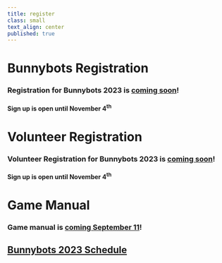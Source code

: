 ```yaml
---
title: register
class: small
text_align: center
published: true
---
```


# Bunnybots Registration
### Registration for Bunnybots 2023 is <u>coming soon</u>! 
#### Sign up is open until November 4<sup>th</sup>

# Volunteer Registration
### Volunteer Registration for Bunnybots 2023 is <u>coming soon</u>!
#### Sign up is open until November 4<sup>th</sup>

# Game Manual
### Game manual is <u>coming September 11</u>!

## [Bunnybots 2023 Schedule](https://docs.google.com/document/d/1axW6Y_WmsrgSJ8pNxNLGLyLCSw-21vPZmiJ03NX5nUY/edit?usp=sharing)
